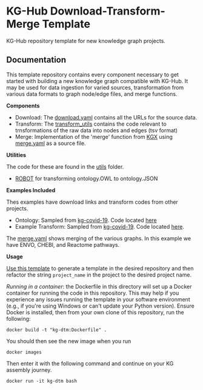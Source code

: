 KG-Hub Download-Transform-Merge Template
================================================
KG-Hub repository template for new knowledge graph projects.

Documentation
------------------------------------------------

This template repository contains every component necessary to get started with building a new knowledge graph compatible with KG-Hub. It may be used for data ingestion for varied sources, transformation from various data formats to graph node/edge files, and merge functions.

**Components**

- Download: The [download.yaml](download.yaml) contains all the URLs for the source data.
- Transform: The [transform_utils](project_name/transform_utils) contains the code relevant to trnsformations of the raw data into nodes and edges (tsv format)
- Merge: Implementation of the 'merge' function from [KGX](https://github.com/biolink/kgx) using [merge.yaml](merge.yaml) as a source file.

**Utilities**

The code for these are found in the [utils](project_name/utils) folder.

- [ROBOT](https://github.com/ontodev/robot) for transforming ontology.OWL to ontology.JSON

**Examples Included**

Thes examples have download links and transform codes from other projects.

- Ontology: Sampled from [kg-covid-19](https://github.com/Knowledge-Graph-Hub/kg-covid-19). Code located [here](project_name/transform_utils/ontology)
- Example Transform: Sampled from [kg-covid-19](https://github.com/Knowledge-Graph-Hub/kg-covid-19). Code located [here](project_name/transform_utils/drug_central).

The [merge.yaml](merge.yaml) shows merging of the various graphs. In this example we have ENVO, CHEBI, and Reactome pathways.

**Usage**

[Use this template](https://github.com/Knowledge-Graph-Hub/kg-dtm-template/generate) to generate a template in the desired repository and then refactor the string `project_name` in the project to the desired project name. 

*Running in a container*: the Dockerfile in this directory will set up a Docker container for running the code in this repository. This may help if you experience any issues running the template in your software environment (e.g., if you're using Windows or can't update your Python version). Ensure Docker is installed, then from your own clone of this repository, run the following:

```
docker build -t "kg-dtm:Dockerfile" .
```

You should then see the new image when you run

```
docker images
```

Then enter it with the following command and continue on your KG assembly journey.

```
docker run -it kg-dtm bash
```
